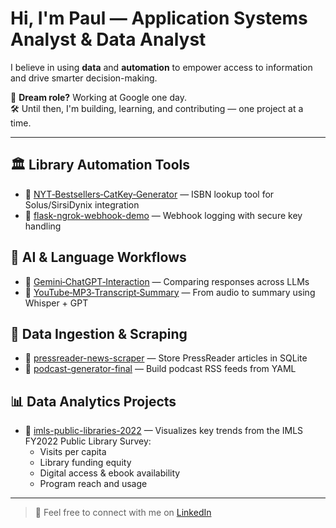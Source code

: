 # Hi, I'm Paul — Application Systems Analyst & Data Analyst

I believe in using **data** and **automation** to empower access to information and drive smarter decision-making.

🎯 **Dream role?** Working at Google one day.  
🛠️ Until then, I'm building, learning, and contributing — one project at a time.

---

## 🏛️ Library Automation Tools
- 🔗 [NYT‑Bestsellers‑CatKey‑Generator](https://github.com/systemslibrarian/NYT-Bestsellers-CatKey-Generator) — ISBN lookup tool for Solus/SirsiDynix integration
- 🔗 [flask-ngrok-webhook-demo](https://github.com/systemslibrarian/flask-ngrok-webhook-demo) — Webhook logging with secure key handling

## 🤖 AI & Language Workflows
- 🔗 [Gemini‑ChatGPT‑Interaction](https://github.com/systemslibrarian/Gemini-ChatGPT-Interaction) — Comparing responses across LLMs
- 🔗 [YouTube‑MP3‑Transcript‑Summary](https://github.com/systemslibrarian/YouTube-MP3-Transcript-Summary) — From audio to summary using Whisper + GPT

## 📰 Data Ingestion & Scraping
- 🔗 [pressreader-news-scraper](https://github.com/systemslibrarian/pressreader-news-scraper) — Store PressReader articles in SQLite
- 🔗 [podcast-generator-final](https://github.com/systemslibrarian/podcast-generator-final) — Build podcast RSS feeds from YAML

## 📊 Data Analytics Projects
- 🔗 [imls-public-libraries-2022](https://github.com/systemslibrarian/imls-public-libraries-2022) — Visualizes key trends from the IMLS FY2022 Public Library Survey:
  - Visits per capita
  - Library funding equity
  - Digital access & ebook availability
  - Program reach and usage

---

> 💬 Feel free to connect with me on [LinkedIn](https://www.linkedin.com/in/systemslibrarian)
